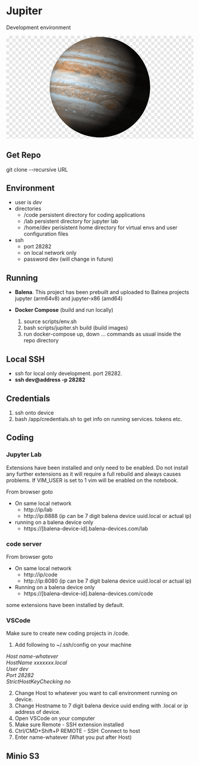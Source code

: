 
# Jupiter

Development environment

![Image](sds/img.png)

## Get Repo

git clone --recursive URL

## Environment

* user is _dev_
* directories
  * /code persistent directory for coding applications
  * /lab persistent directory for jupyter lab
  * /home/dev perisistent home directory for virtual envs and user configuration files
* ssh
  * port 28282
  * on local network only
  * password dev (will change in future)

## Running

* **Balena**. This project has been prebuilt and uploaded to Balnea projects jupyter (arm64v8) and jupyter-x86 (amd64)

* **Docker Compose** (build and run locally)
    1. source scripts/env.sh
    2. bash scripts/jupiter.sh build (build images)
    3. run docker-compose up, down ... commands as usual inside the repo directory

## Local SSH

* ssh for local only development. port 28282.  
* **ssh dev@address -p 28282**

## Credentials

1. ssh onto device
2. bash /app/credentials.sh to get info on running services. tokens etc.

## Coding

### Jupyter Lab

Extensions have been installed and only need to be enabled. Do not install any further extensions as it will require a full rebuild and always causes problems. If VIM_USER is set to 1 vim will be enabled on the notebook.

From browser goto

* On same local network
  * http://ip/lab
  * http://ip:8888
  (ip can be 7 digit balena device uuid.local or actual ip)
* running on a balena device only
  * https://[balena-device-id].balena-devices.com/lab

### code server

From browser goto

* On same local network
  * http://ip/code
  * http://ip:8080
    (ip can be 7 digit balena device uuid.local or actual ip)
* Running on a balena device only
  * https://[balena-device-id].balena-devices.com/code

some extensions have been installed by default. 

### VSCode

Make sure to create new coding projects in /code.

1. Add following to ~/.ssh/config on your machine

_Host name-whatever_   
_HostName xxxxxxx.local_   
_User dev_  
_Port 28282_  
_StrictHostKeyChecking no_  

2. Change Host to whatever you want to call environment running on device.
3. Change Hostname to 7 digit balena device uuid ending with .local or ip address of device.
4. Open VSCode on your computer
5. Make sure Remote - SSH extension installed
6. Ctrl/CMD+Shift+P REMOTE - SSH: Connect to host 
7. Enter name-whatever (What you put after Host)

## Minio S3
